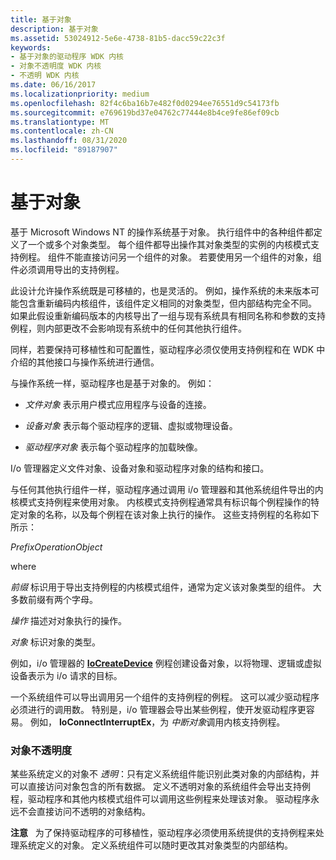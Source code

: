 ```yaml
---
title: 基于对象
description: 基于对象
ms.assetid: 53024912-5e6e-4738-81b5-dacc59c22c3f
keywords:
- 基于对象的驱动程序 WDK 内核
- 对象不透明度 WDK 内核
- 不透明 WDK 内核
ms.date: 06/16/2017
ms.localizationpriority: medium
ms.openlocfilehash: 82f4c6ba16b7e482f0d0294ee76551d9c54173fb
ms.sourcegitcommit: e769619bd37e04762c77444e8b4ce9fe86ef09cb
ms.translationtype: MT
ms.contentlocale: zh-CN
ms.lasthandoff: 08/31/2020
ms.locfileid: "89187907"
---
```

# <a name="object-based"></a>基于对象





基于 Microsoft Windows NT 的操作系统基于对象。 执行组件中的各种组件都定义了一个或多个对象类型。 每个组件都导出操作其对象类型的实例的内核模式支持例程。 组件不能直接访问另一个组件的对象。 若要使用另一个组件的对象，组件必须调用导出的支持例程。

此设计允许操作系统既是可移植的，也是灵活的。 例如，操作系统的未来版本可能包含重新编码内核组件，该组件定义相同的对象类型，但内部结构完全不同。 如果此假设重新编码版本的内核导出了一组与现有系统具有相同名称和参数的支持例程，则内部更改不会影响现有系统中的任何其他执行组件。

同样，若要保持可移植性和可配置性，驱动程序必须仅使用支持例程和在 WDK 中介绍的其他接口与操作系统进行通信。

与操作系统一样，驱动程序也是基于对象的。 例如：

-   *文件对象* 表示用户模式应用程序与设备的连接。

-   *设备对象* 表示每个驱动程序的逻辑、虚拟或物理设备。

-   *驱动程序对象* 表示每个驱动程序的加载映像。

I/o 管理器定义文件对象、设备对象和驱动程序对象的结构和接口。

与任何其他执行组件一样，驱动程序通过调用 i/o 管理器和其他系统组件导出的内核模式支持例程来使用对象。 内核模式支持例程通常具有标识每个例程操作的特定对象的名称，以及每个例程在该对象上执行的操作。 这些支持例程的名称如下所示：

*PrefixOperationObject*

where

*前缀* 标识用于导出支持例程的内核模式组件，通常为定义该对象类型的组件。 大多数前缀有两个字母。

*操作* 描述对对象执行的操作。

*对象* 标识对象的类型。

例如，i/o 管理器的 [**IoCreateDevice**](/windows-hardware/drivers/ddi/wdm/nf-wdm-iocreatedevice) 例程创建设备对象，以将物理、逻辑或虚拟设备表示为 i/o 请求的目标。

一个系统组件可以导出调用另一个组件的支持例程的例程。 这可以减少驱动程序必须进行的调用数。 特别是，i/o 管理器会导出某些例程，使开发驱动程序更容易。 例如， **IoConnectInterruptEx**，为 *中断对象*调用内核支持例程。

### <a name="object-opacity"></a><a href="" id="ddk-object-opacity-kg"></a>对象不透明度

某些系统定义的对象不 *透明*：只有定义系统组件能识别此类对象的内部结构，并可以直接访问对象包含的所有数据。 定义不透明对象的系统组件会导出支持例程，驱动程序和其他内核模式组件可以调用这些例程来处理该对象。 驱动程序永远不会直接访问不透明的对象结构。

**注意**   为了保持驱动程序的可移植性，驱动程序必须使用系统提供的支持例程来处理系统定义的对象。 定义系统组件可以随时更改其对象类型的内部结构。

 

 

